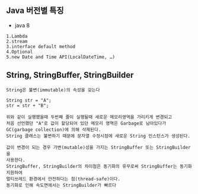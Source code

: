 
Java 버전별 특징
------------
+ java 8
```
1.Lambda
2.stream
3.interface default method
4.Optional
5.new Date and Time API(LocalDateTime, …)
```

String, StringBuffer, StringBuilder
------------
<!--+ String, StringBuffer, StringBuilder-->
```
String은 불변(immutable)의 속성을 갖는다

String str = "A";
str = str + "B";

위와 같이 실행했을때 두번째 줄이 실행될때 새로운 메모리영역을 가리키게 변경되고 
처음 선언했던 "A"로 값이 할당되어 있던 메모리 영역은 Garbage로 남아있다가 
GC(garbage collection)에 의해 삭제된다. 
String 클래스는 불변하기 때문에 문자열 수정시점에 새로운 String 인스턴스가 생성된다.

값이 변경이 되는 경우 가변(mutable)성을 가지는 StringBuffer 또는 StringBuilder을
사용한다.
StringBuffer, StringBuilder의 차이점은 동기화의 유무로써 StringBuffer는 동기화 지원하여 
멀티쓰레드 환경에서 안전하다는 점(thread-safe)이다. 
동기화로 인해 속도면에서는 StringBuilder가 빠르다
```
